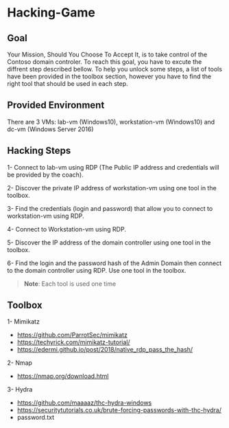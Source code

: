 # Hacking-Game

## Goal

Your Mission, Should You Choose To Accept It, is to take control of the Contoso domain controler. To reach this goal, you have to excute the diffrent step described bellow. To help you unlock some steps, a list of tools have been provided in the toolbox section, however you have to find the right tool that should be used in each step. 

## Provided Environment 

There are 3 VMs: lab-vm (Windows10), workstation-vm (Windows10) and dc-vm (Windows Server 2016) 


## Hacking Steps

1- Connect to lab-vm using RDP (The Public IP address and credentials will be provided by the coach).

2- Discover the private IP address of workstation-vm using one tool in the toolbox.

3- Find the credentials (login and password) that allow you to connect to workstation-vm using RDP.

4- Connect to Workstation-vm using RDP.

5- Discover the IP address of the domain controller using one tool in the toolbox.  

6- Find the login and the password hash of the Admin Domain then connect to the domain controller using RDP. Use one tool in the toolbox.


  >**Note**: Each tool is used one time  

## Toolbox
1- Mimikatz 
- https://github.com/ParrotSec/mimikatz
- https://techyrick.com/mimikatz-tutorial/
- https://edermi.github.io/post/2018/native_rdp_pass_the_hash/

2- Nmap 
- https://nmap.org/download.html

3- Hydra 
- https://github.com/maaaaz/thc-hydra-windows
- https://securitytutorials.co.uk/brute-forcing-passwords-with-thc-hydra/
- password.txt

